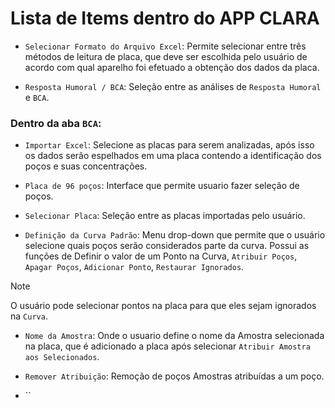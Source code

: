 # Lista de Items dentro do APP CLARA 

- `Selecionar Formato do Arquivo Excel`: Permite selecionar entre três métodos de leitura de placa, que deve ser escolhida pelo usuário de acordo com qual aparelho foi efetuado a obtenção dos dados da placa.

- `Resposta Humoral / BCA`: Seleção entre as análises de `Resposta Humoral` e `BCA`.

### Dentro da aba `BCA`:

- `Importar Excel`: Selecione as placas para serem analizadas, após isso os dados serão espelhados em uma placa contendo a identificação dos poços e suas concentrações.

- `Placa de 96 poços`: Interface que permite usuario fazer seleção de poços.

- `Selecionar Placa`: Seleção entre as placas importadas pelo usuário.

- `Definição da Curva Padrão`: Menu drop-down que permite que o usuário selecione quais poços serão considerados parte da curva. Possui as funções de Definir o valor de um Ponto na Curva, `Atribuir Poços`, `Apagar Poços`, `Adicionar Ponto`, `Restaurar Ignorados`.

>[!NOTE]
> O usuário pode selecionar pontos na placa para que eles sejam ignorados na `Curva`.

- `Nome da Amostra`: Onde o usuario define o nome da Amostra selecionada na placa, que é adicionado a placa após selecionar `Atribuir Amostra aos Selecionados`.

- `Remover Atribuição`: Remoção de poços Amostras atribuídas a um poço.

- ``

